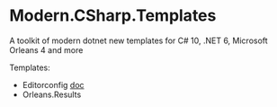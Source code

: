 # Modern.CSharp.Templates
A toolkit of modern dotnet new templates for C# 10, .NET 6, Microsoft Orleans 4 and more

Templates:
- Editorconfig [doc](Editorconfig)
- Orleans.Results
